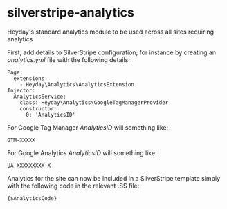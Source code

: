 # silverstripe-analytics

Heyday's standard analytics module to be used across all sites requiring analytics

First, add details to SilverStripe configuration; for instance by creating an _analytics.yml_ file with the following details:

```
Page:
  extensions:
    - Heyday\Analytics\AnalyticsExtension
Injector:
  AnalyticsService:
    class: Heyday\Analytics\GoogleTagManagerProvider
    constructor:
      0: 'AnalyticsID'
```

For Google Tag Manager _AnalyticsID_ will something like:

```
GTM-XXXXX
```

For Google Analytics _AnalyticsID_ will something like:

```
UA-XXXXXXXXX-X
```


Analytics for the site can now be included in a SilverStripe template simply with the following code in the relevant .SS file:

```
{$AnalyticsCode}
```

